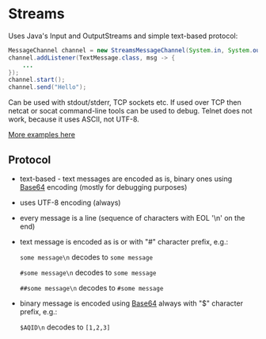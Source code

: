 # Streams 

Uses Java's Input and OutputStreams and simple text-based protocol:

```Java
MessageChannel channel = new StreamsMessageChannel(System.in, System.out);
channel.addListener(TextMessage.class, msg -> {
    ...
});
channel.start();
channel.send("Hello");
```

Can be used with stdout/stderr, TCP sockets etc. If used over TCP then netcat or socat command-line tools can be used to debug. Telnet does not work, because it uses ASCII, not UTF-8.

[More examples here](implementations/streams/src/test/java/com/github/jacekolszak/messagic/streams/examples)

## Protocol

+ text-based - text messages are encoded as is, binary ones using [Base64](https://en.wikipedia.org/wiki/Base64) encoding (mostly for debugging purposes)
+ uses UTF-8 encoding (always)
+ every message is a line (sequence of characters with EOL '\n' on the end)
+ text message is encoded as is or with "#" character prefix, e.g.:

  ```some message\n``` decodes to ```some message```
  
  ```#some message\n``` decodes to ```some message```
  
  ```##some message\n``` decodes to ```#some message```

+ binary message is encoded using [Base64](https://en.wikipedia.org/wiki/Base64) always with "$" character prefix, e.g.:

  ```$AQID\n``` decodes to ```[1,2,3]```
  
